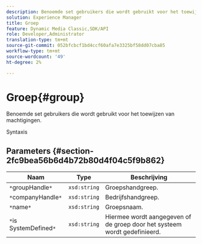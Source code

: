 ```yaml
---
description: Benoemde set gebruikers die wordt gebruikt voor het toewijzen van machtigingen.
solution: Experience Manager
title: Groep
feature: Dynamic Media Classic,SDK/API
role: Developer,Administrator
translation-type: tm+mt
source-git-commit: 052bfcbcf1bd4ccf60afa7e3325bf58dd07cba85
workflow-type: tm+mt
source-wordcount: '49'
ht-degree: 2%

---
```



# Groep{#group}

Benoemde set gebruikers die wordt gebruikt voor het toewijzen van machtigingen.

Syntaxis

## Parameters {#section-2fc9bea56b6d4b72b80d4f04c5f9b862}

| Naam | Type | Beschrijving |
|---|---|---|
| `*`groupHandle`*` | `xsd:string` | Groepshandgreep. |
| `*`companyHandle`*` | `xsd:string` | Bedrijfshandgreep. |
| `*`name`*` | `xsd:string` | Groepsnaam. |
| `*`is SystemDefined`*` | `xsd:string` | Hiermee wordt aangegeven of de groep door het systeem wordt gedefinieerd. |

